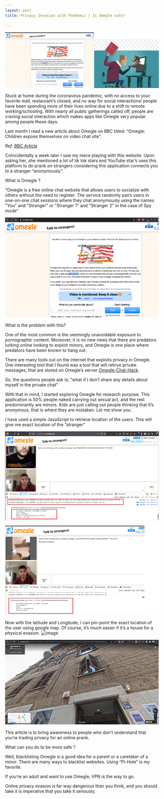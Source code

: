 ```yaml
---
layout: post
title: Privacy Invasion with Pandemic | Is Omegle safe?

---
```

![](/images/2021-03-07-Omegle/0.png)

Stuck at home during the coronavirus pandemic, with no access to your favorite mall, restaurant’s closed, and no way for social interactions! people have been spending more of their lives online due to a shift to remote working/schooling. With nearly all public gatherings called off, people are craving social interaction which makes apps like Omegle very popular among people these days.

Last month I read a new article about Omegle on BBC titled: “Omegle: Children expose themselves on video chat site”. 

_Ref_: [BBC Article](https://www.bbc.com/news/technology-56085499 )

Coincidentally a week later I saw my niece playing with this website. Upon asking her, she mentioned a lot of tik tok stars and YouTube star’s uses this platform to do prank on strangers considering this application connects you to a stranger “anonymously”. 

What is Omegle ?

“Omegle is a free online chat website that allows users to socialize with others without the need to register. The service randomly pairs users in one-on-one chat sessions where they chat anonymously using the names "You" and "Stranger" or "Stranger 1" and "Stranger 2" in the case of Spy mode”

![](/images/2021-03-07-Omegle/1.png)


What is the problem with this?

One of the most common is the seemingly unavoidable exposure to pornographic content. Moreover, it is no new news that there are predators lurking online looking to exploit minors, and Omegle is one place where predators have been known to hang out.

There are many tools out on the internet that exploits privacy in Omegle. One interesting tool that I found was a tool that will retrive private messages, that are stored on Omegle’s server [Omegle-Chat-Hack](https://github.com/indrajeetb/Omegle-Chat-Hack ).

So, the questions people ask is; “what if I don’t share any details about myself in the private chat”

With that in mind, I started exploring Omegle for research purpose. This application is 50% people naked carrying out sexual act, and the rest predominantly are minors. Kids are just calling out people thinking that it’s anonymous, that is where they are mistaken. Let me show you.

I have used a simple JavaScript to retrieve location of the users. This will give me exact location of the “stranger”


![](/images/2021-03-07-Omegle/2.png)

![](/images/2021-03-07-Omegle/3.png)


Now with the latitude and Longitude, I can pin-point the exact location of the user using google map. Of course, it’s much easier if it’s a house for a physical evasion. ![image](https://user-images.githubusercontent.com/32395477/110251009-73aea700-7f4c-11eb-93a1-4791ea69f5e6.png)


![](/images/2021-03-07-Omegle/4.png)

This article is to bring awareness to people who don’t understand that you’re trading privacy for an online prank.

What can you do to be more safe ?

Well, blacklisting Omegle is a good idea for a parent or a caretaker of a minor. There are many ways to blacklist websites. Using “Pi-Hole” is my favorite.

If you’re an adult and want to use Omegle, VPN is the way to go.

Online privacy evasion is far way dangerous than you think, and you should take it is imperative that you take it seriously.



